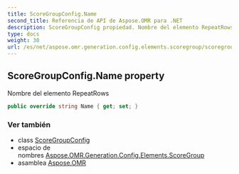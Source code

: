 ```yaml
---
title: ScoreGroupConfig.Name
second_title: Referencia de API de Aspose.OMR para .NET
description: ScoreGroupConfig propiedad. Nombre del elemento RepeatRows
type: docs
weight: 30
url: /es/net/aspose.omr.generation.config.elements.scoregroup/scoregroupconfig/name/
---
```

## ScoreGroupConfig.Name property

Nombre del elemento RepeatRows

```csharp
public override string Name { get; set; }
```

### Ver también

* class [ScoreGroupConfig](../)
* espacio de nombres [Aspose.OMR.Generation.Config.Elements.ScoreGroup](../../scoregroupconfig/)
* asamblea [Aspose.OMR](../../../)


